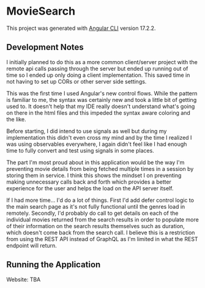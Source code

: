 # MovieSearch

This project was generated with [Angular CLI](https://github.com/angular/angular-cli) version 17.2.2.

## Development Notes
I initially planned to do this as a more common client/server project with the remote api calls passing through the server but ended up running out of time so I ended up only doing a client implementation. This saved time in not having to set up CORs or other server side settings.

This was the first time I used Angular's new control flows. While the pattern is familiar to me, the syntax was certainly new and took a little bit of getting used to. It doesn't help that my IDE really doesn't understand what's going on there in the html files and this impeded the syntax aware coloring and the like.

Before starting, I did intend to use signals as well but during my implementation this didn't even cross my mind and by the time I realized I was using observables everywhere, I again didn't feel like I had enough time to fully convert and test using signals in some places.

The part I'm most proud about in this application would be the way I'm preventing movie details from being fetched multiple times in a session by storing them in service. I think this shows the mindset I on preventing making unnecessary calls back and forth which provides a better experience for the user and helps the load on the API server itself.

If I had more time... I'd do a lot of things. First I'd add defer control logic to the main search page as it's not fully functional until the genres load in remotely. Secondly, I'd probably do call to get details on each of the individual movies returned from the search results in order to populate more of their information on the search results themselves such as duration, which doesn't come back from the search call. I believe this is a restriction from using the REST API instead of GraphQL as I'm limited in what the REST endpoint will return. 

## Running the Application
Website: TBA

